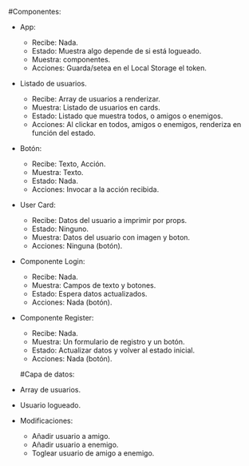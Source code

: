 #Componentes:

- App:

  - Recibe: Nada.
  - Estado: Muestra algo depende de si está logueado.
  - Muestra: componentes.
  - Acciones: Guarda/setea en el Local Storage el token.

- Listado de usuarios.

  - Recibe: Array de usuarios a renderizar.
  - Muestra: Listado de usuarios en cards.
  - Estado: Listado que muestra todos, o amigos o enemigos.
  - Acciones: Al clickar en todos, amigos o enemigos, renderiza en función del estado.

- Botón:

  - Recibe: Texto, Acción.
  - Muestra: Texto.
  - Estado: Nada.
  - Acciones: Invocar a la acción recibida.

- User Card:

  - Recibe: Datos del usuario a imprimir por props.
  - Estado: Ninguno.
  - Muestra: Datos del usuario con imagen y boton.
  - Acciones: Ninguna (botón).

- Componente Login:

  - Recibe: Nada.
  - Muestra: Campos de texto y botones.
  - Estado: Espera datos actualizados.
  - Acciones: Nada (botón).

- Componente Register:

  - Recibe: Nada.
  - Muestra: Un formulario de registro y un botón.
  - Estado: Actualizar datos y volver al estado inicial.
  - Acciones: Nada (botón).

  #Capa de datos:

- Array de usuarios.
- Usuario logueado.

- Modificaciones:
  - Añadir usuario a amigo.
  - Añadir usuario a enemigo.
  - Toglear usuario de amigo a enemigo.

